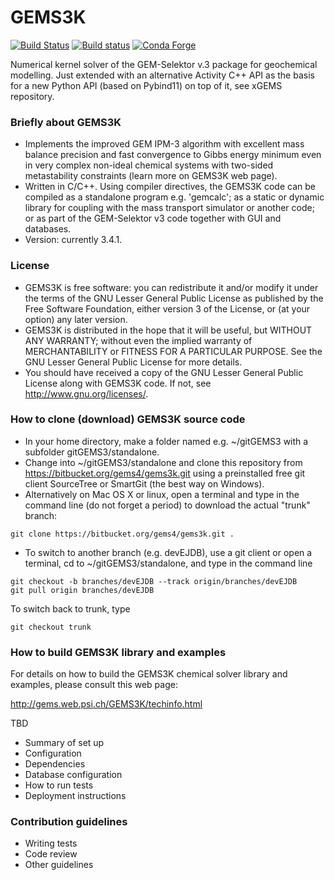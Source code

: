 # GEMS3K

[![Build Status](https://travis-ci.com/gemshub/GEMS3K.svg?branch=master)](https://travis-ci.com/gemshub/GEMS3K)
[![Build status](https://ci.appveyor.com/api/projects/status/o6sqwb9xamhi7txn?svg=true)](https://ci.appveyor.com/project/gdmiron/gems3k)
[![Conda Forge](https://anaconda.org/conda-forge/gems3k/badges/version.svg)](https://anaconda.org/conda-forge/gems3k)

Numerical kernel solver of the GEM-Selektor v.3 package for geochemical modelling. 
Just extended with an alternative Activity C++ API as the basis for a new Python API (based on Pybind11) on top of it, see xGEMS repository.

### Briefly about GEMS3K

* Implements the improved GEM IPM-3 algorithm with excellent mass balance precision and fast convergence to Gibbs energy minimum even in very complex non-ideal chemical systems with two-sided metastability constraints (learn more on GEMS3K web page).
* Written in C/C++. Using compiler directives, the GEMS3K code can be compiled as a standalone program e.g. 'gemcalc'; as a static or dynamic library for coupling with the mass transport simulator or another code; or as part of the GEM-Selektor v3 code together with GUI and databases.
* Version: currently 3.4.1.

### License
* GEMS3K is free software: you can redistribute it and/or modify it under the terms of the GNU Lesser General Public License as published by the Free Software Foundation, either version 3 of the License, or (at your option) any later version.
* GEMS3K is distributed in the hope that it will be useful, but WITHOUT ANY WARRANTY; without even the implied warranty of MERCHANTABILITY or FITNESS FOR A PARTICULAR PURPOSE. See the GNU Lesser General Public License for more details.
* You should have received a copy of the GNU Lesser General Public License along with GEMS3K code. If not, see http://www.gnu.org/licenses/. 

### How to clone (download) GEMS3K source code

* In your home directory, make a folder named e.g. ~/gitGEMS3 with a subfolder gitGEMS3/standalone.
* Change into ~/gitGEMS3/standalone and clone this repository from https://bitbucket.org/gems4/gems3k.git using a preinstalled free git client SourceTree or SmartGit (the best way on Windows). 
* Alternatively on Mac OS X or linux, open a terminal and type in the command line (do not forget a period) to download the actual "trunk" branch:
~~~
git clone https://bitbucket.org/gems4/gems3k.git . 
~~~
* To switch to another branch (e.g. devEJDB), use a git client or open a terminal, cd to ~/gitGEMS3/standalone, and type in the command line
~~~
git checkout -b branches/devEJDB --track origin/branches/devEJDB
git pull origin branches/devEJDB
~~~
To switch back to trunk, type
~~~
git checkout trunk
~~~

### How to build GEMS3K library and examples ###

For details on how to build the GEMS3K chemical solver library and examples, please consult this web page:

http://gems.web.psi.ch/GEMS3K/techinfo.html

TBD
* Summary of set up
* Configuration
* Dependencies
* Database configuration
* How to run tests
* Deployment instructions

### Contribution guidelines ###

* Writing tests
* Code review
* Other guidelines
